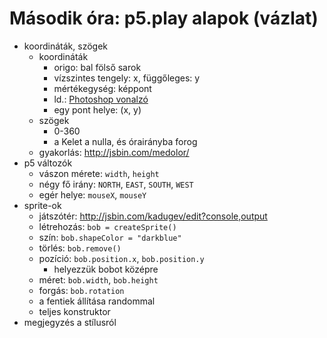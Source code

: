 # Második óra: p5.play alapok (vázlat)

- koordináták, szögek 
	+ koordináták
		* origo: bal fölső sarok
		* vízszintes tengely: x, függőleges: y
		* mértékegység: képpont
		* ld.: [Photoshop vonalzó](ps-rulers.png)
		* egy pont helye: (x, y)
	+ szögek
		* 0-360
		* a Kelet a nulla, és órairányba forog
	+ gyakorlás: http://jsbin.com/medolor/
- p5 változók
	- vászon mérete: `width`, `height`
	- négy fő irány: `NORTH`, `EAST`, `SOUTH`, `WEST`
	- egér helye: `mouseX`, `mouseY`
- sprite-ok
	+ játszótér: http://jsbin.com/kadugev/edit?console,output  
	- létrehozás: `bob = createSprite()`
	- szín: `bob.shapeColor = "darkblue"`
	- törlés: `bob.remove()`
	- pozíció: `bob.position.x`, `bob.position.y`
		+ helyezzük bobot középre
	- méret: `bob.width`, `bob.height`
	- forgás: `bob.rotation`
	- a fentiek állítása randommal
	- teljes konstruktor
- megjegyzés a stílusról
